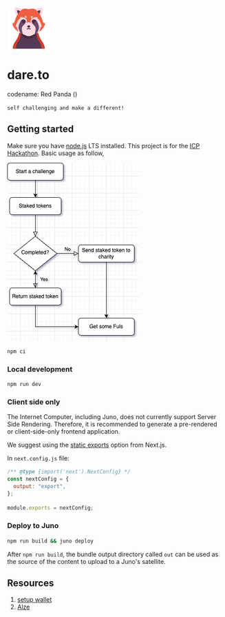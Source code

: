 <img src='docs/red-panda.png' width='100'>

# dare.to
codename: Red Panda ()

`self challenging and make a different!`

## Getting started

Make sure you have [node.js](https://nodejs.org) LTS installed. This project is for the [ICP Hackathon](https://github.com/ICPHackathon/ICP-Hackathon-2023/issues/7). Basic usage as follow,

![flowchart](docs/flow.png)

```bash
npm ci
```

### Local development

```bash
npm run dev
```

### Client side only

The Internet Computer, including Juno, does not currently support Server Side Rendering. Therefore, it is recommended to generate a pre-rendered or client-side-only frontend application.

We suggest using the [static exports](https://nextjs.org/docs/pages/building-your-application/deploying/static-exports) option from Next.js.

In `next.config.js` file:

```javascript
/** @type {import('next').NextConfig} */
const nextConfig = {
  output: "export",
};

module.exports = nextConfig;
```


### Deploy to Juno
```bash
npm run build && juno deploy
```
After `npm run build`, the bundle output directory called `out` can be used as the source of the content to upload to a Juno's satellite.


## Resources
1. [setup wallet](https://internetcomputer.org/docs/current/developer-docs/setup/cycles/cycles-wallet)
2. [Alze](https://demergent-labs.github.io/azle/deployment.html)